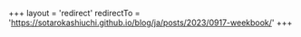 +++
layout = 'redirect'
redirectTo = 'https://sotarokashiuchi.github.io/blog/ja/posts/2023/0917-weekbook/'
+++

